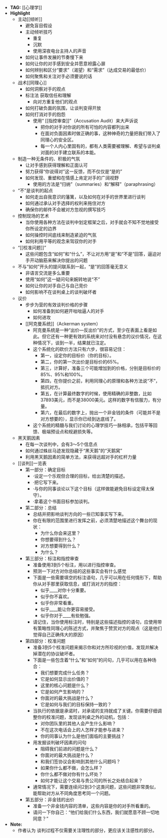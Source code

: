 - **TAG:** [[心理学]]
- **Highlight**
	- 主动[[倾听]]
		- 避免盲目假设
		- 主动倾听技巧
			- 重复
			- 沉默
			- 使用深夜电台主持人的声音
		- 如何让事件发展的节奏慢下来
		- 如何让你的对手感到安全并愿意袒露心扉
		- 如何辨别和区分“要求”（渴望）和“需求”（达成交易的最低价）
		- 如何聚焦和关注对手必须要说的话
	- 战术[[同理心]]
		- 如何洞察对手的观点
		- 标注法 获取信任和理解
			- 向对方重复他们的观点
		- 如何打破负面的氛围，让谈判变得开放
		- 如何打消对手的抱怨
			- 使用“ [[指控审查]]”（Accusation Audit）来大声诉说
				- 把你的对手对你说的所有可怕的内容都列出来
				- 在面对负面因素时做正确的事，这种神奇的力量把我们带入了同理心的安全区。
				- 每一个人内心里固有的，都有人类需要被理解、希望与谈判桌对面的对手建立联系的本能。
	- 制造一种无条件的、积极的气氛
		- 让对手感到获得理解和正面认可
		- 努力获得“你说得对”这一反馈，而不仅仅是“是的”
		- 如何发现、重塑和在情感上肯定对手的广阔视野
			- 使用的方法是“归纳”（summaries）和“解释”（paraphrasing）
	- “不”是谈判的起点
		- 如何走出自我意识的藩篱，以及如何在对手的世界里进行谈判
		- 如何通过承认对手选择的权利来拖住对方
		- 确保你的邮件不会被对方忽视的撰写技巧
	- 控制现场的艺术
		- 当你使用各种方法在谈判中划定框架之后，对手就会不知不觉地接受你所设定的边界
		- 如何操控时间底线来制造紧迫的气氛
		- 如何利用平等的观念来驾驭你的对手
	- “[[校准问题]]”
		- 这些问题包含“如何”和“什么”，不让对方用“是”和“不是”回答，逼迫对手开动脑筋来解决你提出的问题
	- 不与“如何”开头的提问联系到一起，“是”的回答毫无意义
		- 非语言交流是多么重要
		- 使用“如何”这一疑问句来婉转地说“不”
		- 如何让你的对手自己与自己竞价
		- 如何影响不在谈判桌上的谈判破坏者
	- 议价
		- 步步为营的有效谈判价格的步骤
			- 如何准备到如何避开咄咄逼人的对手
			- 如何进攻
		- [[阿克曼系统]]（Ackerman system）
			- 阿克曼系统是一种“出价—反出价”的方式，至少在表面上看是如此。但它还有一种更有效的系统来对付没有悬念的议价情况，在这种情况下，谈到一半，结果就已注定。
			- 这个系统化的砍价方法只有六步，很容易记住：
				- 第一，设定你的目标价（你的目标）。
				- 第二，你的第一次出价是目标价的65%。
				- 第三，计算好，准备三个可能增加到的价格，分别是目标价的85%、95%和100%。
				- 第四，在你提价之前，利用同理心的原理和各种方法说“不”，抵抗对方。
				- 第五，在计算最终数字的时候，使用精确的非整数，比如37893美元，而不是38000美元。这样的数字有信服力，有分量。
				- 第六，在最后的数字上，抛出一个非金钱的条件（可能并不是对方想要的），显示你已经到达底线了。
			- 这个系统的精髓与我们讨论的心理学技巧一脉相承，包括平等回馈、极端预设点和规避损失等。
	- 黑天鹅因素
		- 在每一次谈判中，会有3～5个信息点
		- 如何通过蛛丝马迹发现隐藏于“黑天鹅”的“天鹅窝”
		- 利用黑天鹅因素的简单方法，来获得远超对手的杠杆力量
	- [[谈判]]一览表
		- 第一部分：确定目标
			- ·设定一个乐观但合理的目标，给出清楚的描述。
			- ·把它写下来。
			- ·与你的同事谈论以下这个目标（这样做能避免目标设定得太保守）。
			- ·拿着这个书面目标参加谈判。
		- 第二部分：总结
			- 总结并把影响谈判方向的一些已知事实写下来。
			- 你在有限的范围里进行发挥之前，必须清楚地描述这个舞台的现状：
				- 为什么你会来这里？
				- 你想要得到什么？
				- 对方想要得到什么？
				- 为什么？
		- 第三部分：标注和指控审查
			- 准备使用3到5个标注，用以进行指控审查。
			- 预测一下对方对你总结的这些事实会有什么感觉
			- 下面是一些需要填空的标注语句，几乎可以用在任何情形下，帮助你从对手那里获取信息，或打消对方的指控：
				- 似乎____对你十分重要。
				- 似乎你不喜欢。
				- 似乎你非常看重。
				- 似乎____能让你更容易接受。
				- 似乎你对于____有些勉强。
			- 请记住，当你使用标注时，特别是这些描述指控的语句，应使用带有策略性同理心的陈述方式，并聚焦于赞赏对方的观点（这是他们觉得自己正确伟大的原因）
		- 第四部分：校准问题
			- 准备3到5个校准问题来揭示你和对方所珍视的价值，发现并解决掉潜在的协议破坏者。
			- 下面是一些包含着“什么”和“如何”的问句，几乎可以用在各种场合：
				- 我们想要完成什么任务？
				- 它是如何显示出价值的？
				- 这里的核心问题是什么？
				- 它是如何产生影响的？
				- 你面对的最大挑战是什么？
				- 它是如何与我们的目标保持一致的？
			- 当执行的依据是承诺时，对承诺的支持就成了关键。你需要仔细调整你的校准问题，发现谈判桌之外的动机，包括：
				- 对你团队里的其他人会产生什么影响？
				- 不在这次电话会上的人怎样才能参与进来？
				- 你的同事认为什么是他们面临的主要挑战？
			- 用发掘谈判破坏因素的问句
				- 阻碍我们前进的问题是什么？
				- 你面对的最大挑战是什么？
				- 和我们签协议会影响到其他什么问题吗？
				- 如果你什么都不做，会怎么样？
				- 你什么都不做对你有什么坏处？
				- 如何才能让这个交易与贵公司的所长之处结合起来？
			- 通常情况下，需要连续问2到3个这类问题，这些问题非常类似，能帮助对方从不同角度思考同一个问题。
		- 第五部分：非金钱的出价
			- 准备一个非金钱内容的清单，这些内容是你的对手所看重的。
			- 请问一下你自己：“他们给我们什么东西，我们就愿意不顾一切地同意？”
- **Note:**
	- 作者认为 谈判过程不仅需要关注理性的部分，更应该关注感性的部分。